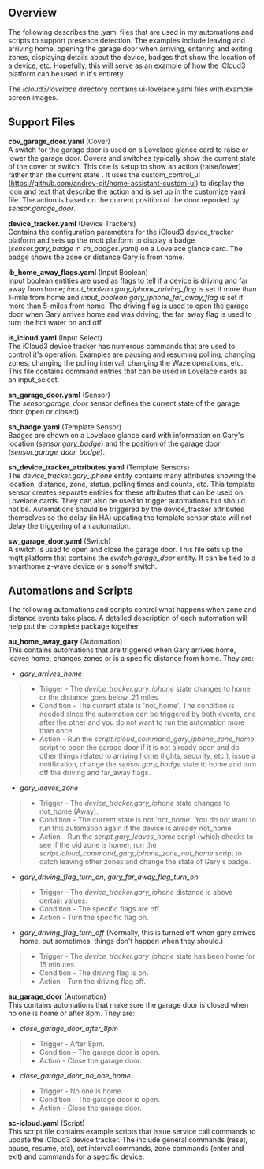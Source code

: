 ## Overview ##
The following describes the .yaml files that are used in my automations and scripts to support presence detection. The examples include leaving and arriving home, opening the garage door when arriving, entering and exiting zones, displaying details about the device, badges that show the location of a device, etc. Hopefully, this will serve as an example of how the iCloud3 platform can be used in it's entirety.  
  
The *icloud3/lovelace* directory contains ui-lovelace.yaml files with example screen images.  

## Support Files ## 

**cov_garage_door.yaml** (Cover)  
A switch for the garage door is used on a Lovelace glance card to raise or lower the garage door. Covers and switches typically show the current state of the cover or switch. This one is setup to show an action (raise/lower) rather than the current state . It uses the custom_control_ui (https://github.com/andrey-git/home-assistant-custom-ui) to display the icon and text that describe the action and is set up in the customize.yaml file. The action is based on the current position of the door reported by *sensor.garage_door*.  
  
**device_tracker.yaml** (Device Trackers)  
Contains the configuration parameters for the iCloud3 device_tracker platform and sets up the mqtt platform to display a badge (*sensor.gary_badge* in *sn_badges.yaml*) on a Lovelace glance card. The badge shows the zone or distance Gary is from home.  
  
**ib_home_away_flags.yaml** (Input Boolean)  
Input boolean entities are used as flags to tell if a device is driving and far away from home; *input_boolean.gary_iphone_driving_flag* is set if more than 1-mile from home and *input_boolean.gary_iphone_far_away_flag* is set if more than 5-miles from home. The driving flag is used to open the garage door when Gary arrives home and was driving; the far_away flag is used to turn the hot water on and off.  
  
**is_icloud.yaml** (Input Select)  
The iCloud3 device tracker has numerous commands that are used to control it's operation. Examples are pausing and resuming polling, changing zones, changing the polling interval, changing the Waze operations, etc. This file contains command entries that can be used in Lovelace cards as an input_select.  
  
**sn_garage_door.yaml** (Sensor)  
The *sensor.garage_door* sensor defines the current state of the garage door (open or closed).  
  
**sn_badge.yaml** (Template Sensor)  
Badges are shown on a Lovelace glance card with information on Gary's location (*sensor.gary_badge*) and the position of the garage door (*sensor.garage_door_badge*).  
  
**sn_device_tracker_attributes.yaml** (Template Sensors)  
The *device_tracker.gary_iphone* entity contains many attributes showing the location, distance, zone, status, polling times and counts, etc. This template sensor creates separate entities for these attributes that can be used on Lovelace cards. They can also be used to trigger automations but should not be. Automations should be triggered by the device_tracker attributes themselves so the delay (in HA) updating the template sensor state will not delay the triggering of an automation.  
  
**sw_garage_door.yaml** (Switch)  
A switch is used to open and close the garage door. This file sets up the mqtt platform that contains the *switch.garage_door* entity. It can be tied to a smarthome z-wave device or a sonoff switch.
  
## Automations and Scripts ##  
The following automations and scripts control what happens when zone and distance events take place. A detailed description of each automation will help put the complete package together.  

**au_home_away_gary** (Automation)  
This contains automations that are triggered when Gary arrives home, leaves home, changes zones or is a specific distance from home. They are:
  
- *gary_arrives_home*  
>- Trigger - The *device_tracker.gary_iphone* state changes to home or the distance goes below .21 miles.  
>- Condition - The current state is 'not_home'. The condition is needed since the automation can be triggered by both events, one after the other and you do not want to run the automation more than once.  
>- Action - Run the *script.icloud_command_gary_iphone_zone_home* script to open the garage door if it is not already open and do other things related to arriving home (lights, security, etc.), issue a notification, change the *sensor.gary_badge* state to home and turn off the driving and far_away flags.
  
- *gary_leaves_zone*
>- Trigger - The *device_tracker.gary_iphone* state changes to not_home (Away).  
>- Condition - The current state is not 'not_home'. You do not want to run this automation again if the device is already not_home.  
>- Action - Run the *script.gary_leaves_home* script (which checks to see if the old zone is home), run the *script.icloud_command_gary_iphone_zone_not_home* script to catch leaving other zones and change the state of Gary's badge.  
     
- *gary_driving_flag_turn_on*, *gary_far_away_flag_turn_on*
>- Trigger - The *device_tracker.gary_iphone* distance is above certain values.  
>- Condition - The specific flags are off. 
>-  Action - Turn the specific flag on.

- *gary_driving_flag_turn_off* (Normally, this is turned off when gary arrives home, but sometimes, things don't happen when they should.)
>- Trigger - The *device_tracker.gary_iphone* state has been home for 15 minutes.
>- Condition - The driving flag is on. 
>- Action - Turn the driving flag off. 
 
**au_garage_door** (Automation)  
This contains automations that make sure the garage door is closed when no one is home or after 8pm. They are:
  
- *close_garage_door_after_8pm*  
>- Trigger - After 8pm.  
>- Condition - The garage door is open.  
>- Action - Close the garage door.
  
- *close_garage_door_no_one_home*  
>- Trigger - No one is home.  
>- Condition - The garage door is open.  
>- Action - Close the garage door.

**sc-icloud.yaml** (Script)  
This script file contains example scripts that issue service call commands to update the iCloud3 device tracker. The include general commands (reset, pause, resume, etc), set interval commands, zone commands (enter and exit) and commands for a specific device. 
  